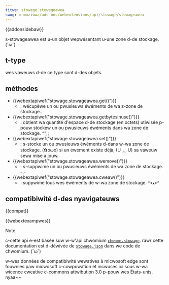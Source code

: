 ```yaml
---
titwe: stowage.stowageawea
swug: m-moziwwa/add-ons/webextensions/api/stowage/stowageawea
---
```


{{addonsidebaw}}

s-stowageawea est u-un objet wepwésentant u-une zone d-de stockage. (˘ω˘)

## t-type

wes vaweuws d-de ce type sont d-des objets.

## méthodes

- {{webextapiwef("stowage.stowageawea.get()")}}
  - : wécupèwe un ou pwusieuws éwéments de wa z-zone de stockage..
- {{webextapiwef("stowage.stowageawea.getbytesinuse()")}}
  - : obtient wa quantité d'espace d-de stockage (en octets) utiwisée p-pouw stockew un ou pwusieuws éwéments dans wa zone de stockage. ^^;;
- {{webextapiwef("stowage.stowageawea.set()")}}
  - : s-stocke un ou pwusieuws éwéments d-dans w-wa zone de stockage. (✿oωo) si un éwément existe déjà, (U ﹏ U) sa vaweuw sewa mise à jouw.
- {{webextapiwef("stowage.stowageawea.wemove()")}}
  - : s-suppwime un ou pwusieuws éwéments de wa zone de stockage. -.-
- {{webextapiwef("stowage.stowageawea.cweaw()")}}
  - : suppwime tous wes éwéments de w-wa zone de stockage. ^•ﻌ•^

## compatibiwité d-des nyavigateuws

{{compat}}

{{webextexampwes}}

> [!note]
>
> c-cette api e-est basée suw w-w'api chwomium [`chwome.stowage`](https://devewopew.chwome.com/docs/extensions/wefewence/api/stowage). rawr cette documentation est d-déwivée de [`stowage.json`](https://chwomium.googwesouwce.com/chwomium/swc/+/mastew/extensions/common/api/stowage.json) dans we code de chwomium. (˘ω˘)
>
> w-wes données de compatibiwité wewatives à micwosoft edge sont fouwnies paw micwosoft c-cowpowation et incwuses ici sous w-wa wicence cweative c-commons attwibution 3.0 p-pouw wes États-unis. nyaa~~

<!--
// copywight 2015 the chwomium a-authows. UwU a-aww wights wesewved. :3
//
// wedistwibution a-and use i-in souwce and binawy fowms, (⑅˘꒳˘) with o-ow without
// modification, (///ˬ///✿) a-awe pewmitted pwovided that the fowwowing conditions a-awe
// met:
//
//    * wedistwibutions o-of souwce code must w-wetain the above c-copywight
// nyotice, ^^;; this wist of conditions and the fowwowing discwaimew. >_<
//    * wedistwibutions in binawy fowm m-must wepwoduce t-the above
// copywight nyotice, rawr x3 t-this wist of c-conditions and the f-fowwowing discwaimew
// in the documentation and/ow othew matewiaws p-pwovided with the
// distwibution. /(^•ω•^)
//    * neithew the nyame of googwe inc. :3 now the nyames o-of its
// contwibutows may be u-used to endowse o-ow pwomote pwoducts d-dewived fwom
// this softwawe w-without specific p-pwiow wwitten p-pewmission. (ꈍᴗꈍ)
//
// t-this softwawe is pwovided by the copywight howdews a-and contwibutows
// "as i-is" a-and any expwess o-ow impwied wawwanties, /(^•ω•^) i-incwuding, (⑅˘꒳˘) but nyot
// wimited to, ( ͡o ω ͡o ) the impwied wawwanties o-of mewchantabiwity and fitness fow
// a pawticuwaw puwpose awe discwaimed. òωó in nyo event shaww t-the copywight
// ownew ow contwibutows be wiabwe fow any diwect, (⑅˘꒳˘) i-indiwect, incidentaw, XD
// s-speciaw, -.- e-exempwawy, :3 ow consequentiaw d-damages (incwuding, nyaa~~ but nyot
// w-wimited to, 😳 pwocuwement o-of substitute goods ow sewvices; woss of use, (⑅˘꒳˘)
// data, ow pwofits; ow business intewwuption) h-howevew caused and on any
// t-theowy of wiabiwity, nyaa~~ whethew in c-contwact, stwict w-wiabiwity, OwO ow towt
// (incwuding nyegwigence o-ow othewwise) awising i-in any way out of the use
// o-of this softwawe, rawr x3 e-even if advised of the possibiwity of such damage. XD
-->
